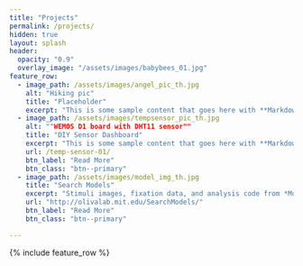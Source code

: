 ```yaml
---
title: "Projects"
permalink: /projects/
hidden: true
layout: splash
header:
  opacity: "0.9"
  overlay_image: "/assets/images/babybees_01.jpg"
feature_row:
  - image_path: /assets/images/angel_pic_th.jpg
    alt: "Hiking pic"
    title: "Placeholder"
    excerpt: "This is some sample content that goes here with **Markdown** formatting."
  - image_path: /assets/images/tempsensor_pic_th.jpg
    alt: ""WEMOS D1 board with DHT11 sensor""
    title: "DIY Sensor Dashboard"
    excerpt: "This is some sample content that goes here with **Markdown** formatting."
    url: /temp-sensor-01/
    btn_label: "Read More"
    btn_class: "btn--primary"
  - image_path: /assets/images/model_img_th.jpg
    title: "Search Models"
    excerpt: "Stimuli images, fixation data, and analysis code from *Modeling Search for People in 900 Scenes*."
    url: "http://olivalab.mit.edu/SearchModels/"
    btn_label: "Read More"
    btn_class: "btn--primary"

---
```


{% include feature_row %}
